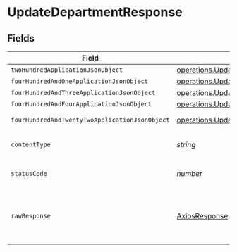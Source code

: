 # UpdateDepartmentResponse


## Fields

| Field                                                                                                                                          | Type                                                                                                                                           | Required                                                                                                                                       | Description                                                                                                                                    |
| ---------------------------------------------------------------------------------------------------------------------------------------------- | ---------------------------------------------------------------------------------------------------------------------------------------------- | ---------------------------------------------------------------------------------------------------------------------------------------------- | ---------------------------------------------------------------------------------------------------------------------------------------------- |
| `twoHundredApplicationJsonObject`                                                                                                              | [operations.UpdateDepartmentResponseBody](../../models/operations/updatedepartmentresponsebody.md)                                             | :heavy_minus_sign:                                                                                                                             | OK                                                                                                                                             |
| `fourHundredAndOneApplicationJsonObject`                                                                                                       | [operations.UpdateDepartmentDepartmentsResponseBody](../../models/operations/updatedepartmentdepartmentsresponsebody.md)                       | :heavy_minus_sign:                                                                                                                             | Unauthenticated                                                                                                                                |
| `fourHundredAndThreeApplicationJsonObject`                                                                                                     | [operations.UpdateDepartmentDepartmentsResponseResponseBody](../../models/operations/updatedepartmentdepartmentsresponseresponsebody.md)       | :heavy_minus_sign:                                                                                                                             | Forbidden                                                                                                                                      |
| `fourHundredAndFourApplicationJsonObject`                                                                                                      | [operations.UpdateDepartmentDepartmentsResponse404ResponseBody](../../models/operations/updatedepartmentdepartmentsresponse404responsebody.md) | :heavy_minus_sign:                                                                                                                             | Not Found                                                                                                                                      |
| `fourHundredAndTwentyTwoApplicationJsonObject`                                                                                                 | [operations.UpdateDepartmentDepartmentsResponse422ResponseBody](../../models/operations/updatedepartmentdepartmentsresponse422responsebody.md) | :heavy_minus_sign:                                                                                                                             | Invalid data posted                                                                                                                            |
| `contentType`                                                                                                                                  | *string*                                                                                                                                       | :heavy_check_mark:                                                                                                                             | HTTP response content type for this operation                                                                                                  |
| `statusCode`                                                                                                                                   | *number*                                                                                                                                       | :heavy_check_mark:                                                                                                                             | HTTP response status code for this operation                                                                                                   |
| `rawResponse`                                                                                                                                  | [AxiosResponse](https://axios-http.com/docs/res_schema)                                                                                        | :heavy_minus_sign:                                                                                                                             | Raw HTTP response; suitable for custom response parsing                                                                                        |